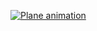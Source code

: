 [![Plane animation](https://github.com/Minjun1Kim/blender/assets/104747956/6d96d0ba-3f4a-4a06-9971-f2a78eb72c4c)](https://www.youtube.com/watch?v=YOUTUBE_VIDEO_ID_HERE)
